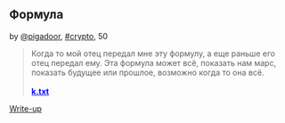 ## Формула
by [@pigadoor](https://github.com/pigadoor), [#crypto](/README.md#crypto), 50

> Когда то мой отец передал мне эту формулу, а еще раньше его отец передал ему. Эта формула может всё, показать нам марс, показать будущее или прошлое, возможно когда то она всё.
<br><br>
<a style="color:blue" href="https://filebin.net/isauohlm55csglsh/k.txt"><strong> k.txt </strong></a>

[Write-up](WRITEUP.md)
